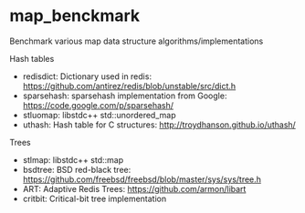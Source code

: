 map_benckmark
=============

Benchmark various map data structure algorithms/implementations

Hash tables
 - redisdict: Dictionary used in redis: https://github.com/antirez/redis/blob/unstable/src/dict.h
 - sparsehash: sparsehash implementation from Google: https://code.google.com/p/sparsehash/
 - stluomap: libstdc++ std::unordered_map
 - uthash: Hash table for C structures: http://troydhanson.github.io/uthash/

Trees
 - stlmap: libstdc++ std::map
 - bsdtree: BSD red-black tree: https://github.com/freebsd/freebsd/blob/master/sys/sys/tree.h
 - ART: Adaptive Redis Trees: https://github.com/armon/libart
 - critbit: Critical-bit tree implementation
